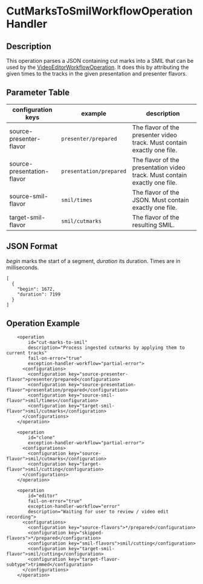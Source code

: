CutMarksToSmilWorkflowOperationHandler
===================================

Description
-----------

This operation parses a JSON containing cut marks into a SMIL that can be used by the 
[VideoEditorWorkflowOperation](editor-woh.md). It does this by attributing the given times to the tracks in the 
given presentation and presenter flavors. 

## Parameter Table

|configuration keys         |example                |description                                                    |
|------------------         |-----------            |---------------------------------------------------------------|
|source-presenter-flavor    |`presenter/prepared`   |The flavor of the presenter video track. Must contain exactly one file.                   |
|source-presentation-flavor |`presentation/prepared`|The flavor of the presentation video track. Must contain exactly one file.                  |
|source-smil-flavor         |`smil/times`           |The flavor of the JSON. Must contain exactly one file.|
|target-smil-flavor         |`smil/cutmarks`        |The flavor of the resulting SMIL.|

## JSON Format
*begin* marks the start of a segment, *duration* its duration. Times are in milliseconds.

    [
      {
        "begin": 1672,
        "duration": 7199
      }
    ]

## Operation Example

        <operation
            id="cut-marks-to-smil"
            description="Process ingested cutmarks by applying them to current tracks"
            fail-on-error="true"
            exception-handler-workflow="partial-error">
          <configurations>
            <configuration key="source-presenter-flavor">presenter/prepared</configuration>
            <configuration key="source-presentation-flavor">presentation/prepared</configuration>
            <configuration key="source-smil-flavor">smil/times</configuration>
            <configuration key="target-smil-flavor">smil/cutmarks</configuration>
          </configurations>
        </operation>

        <operation
            id="clone"
            exception-handler-workflow="partial-error">
          <configurations>
            <configuration key="source-flavor">smil/cutmarks</configuration>
            <configuration key="target-flavor">smil/cutting</configuration>
          </configurations>
        </operation>

        <operation
            id="editor"
            fail-on-error="true"
            exception-handler-workflow="error"
            description="Waiting for user to review / video edit recording">
          <configurations>
            <configuration key="source-flavors">*/prepared</configuration>
            <configuration key="skipped-flavors">*/prepared</configuration>
            <configuration key="smil-flavors">smil/cutting</configuration>
            <configuration key="target-smil-flavor">smil/cutting</configuration>
            <configuration key="target-flavor-subtype">trimmed</configuration>
          </configurations>
        </operation>